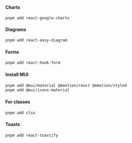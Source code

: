 #### Charts

```
pnpm add react-google-charts
```

#### Diagrams

```bash
pnpm add react-easy-diagram
```

#### Forms

```bash
pnpm add react-hook-form
```

#### Install MUI

```bash
pnpm add @mui/material @emotion/react @emotion/styled
pnpm add @mui/icons-material
```

#### For classes

```bash
pnpm add clsx
```

#### Toasts

```bash
pnpm add react-toastify
```
